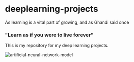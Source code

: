 # deeplearning-projects

As learning is a vital part of growing, and as Ghandi said once

### "Learn as if you were to live forever"

This is my repository for my deep learning projects.

![artificial-neural-network-model](https://user-images.githubusercontent.com/37369603/51805056-6acd5080-2271-11e9-8f2b-ce76aa50d8c6.png)

